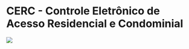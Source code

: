 #  CERC - Controle Eletrônico de Acesso Residencial e Condominial
<img src="https://i.imgur.com/QGDVa7W.png" />
